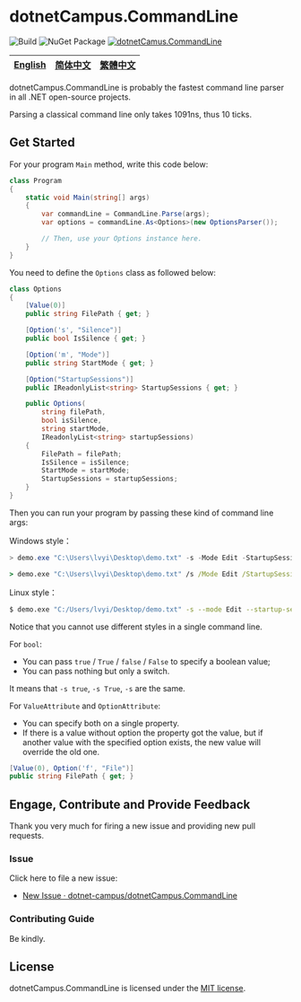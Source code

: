 # dotnetCampus.CommandLine

![Build](https://github.com/dotnet-campus/dotnetCampus.CommandLine/workflows/.NET%20Build/badge.svg)  ![NuGet Package](https://github.com/dotnet-campus/dotnetCampus.CommandLine/workflows/NuGet%20Publish/badge.svg) [![dotnetCamus.CommandLine](https://img.shields.io/nuget/v/dotnetCamus.CommandLine)](https://www.nuget.org/packages/dotnetCamus.CommandLine/)

[English][en]|[简体中文][zh-chs]|[繁體中文][zh-cht]
-|-|-

[en]: /README.md
[zh-chs]: /docs/zh-chs/README.md
[zh-cht]: /docs/zh-cht/README.md

dotnetCampus.CommandLine is probably the fastest command line parser in all .NET open-source projects.

Parsing a classical command line only takes 1091ns, thus 10 ticks.

## Get Started

For your program `Main` method, write this code below:

```csharp
class Program
{
    static void Main(string[] args)
    {
        var commandLine = CommandLine.Parse(args);
        var options = commandLine.As<Options>(new OptionsParser());

        // Then, use your Options instance here.
    }
}
```

You need to define the `Options` class as followed below:

```csharp
class Options
{
    [Value(0)]
    public string FilePath { get; }

    [Option('s', "Silence")]
    public bool IsSilence { get; }

    [Option('m', "Mode")]
    public string StartMode { get; }

    [Option("StartupSessions")]
    public IReadonlyList<string> StartupSessions { get; }

    public Options(
        string filePath,
        bool isSilence,
        string startMode,
        IReadonlyList<string> startupSessions)
    {
        FilePath = filePath;
        IsSilence = isSilence;
        StartMode = startMode;
        StartupSessions = startupSessions;
    }
}
```

Then you can run your program by passing these kind of command line args:

Windows style：

```powershell
> demo.exe "C:\Users\lvyi\Desktop\demo.txt" -s -Mode Edit -StartupSessions A B C
```

```cmd
> demo.exe "C:\Users\lvyi\Desktop\demo.txt" /s /Mode Edit /StartupSessions A B C
```

Linux style：

```bash
$ demo.exe "C:/Users/lvyi/Desktop/demo.txt" -s --mode Edit --startup-sessions A B C
```

Notice that you cannot use different styles in a single command line.

For `bool`:

- You can pass `true` / `True` / `false` / `False` to specify a boolean value;
- You can pass nothing but only a switch.

It means that `-s true`, `-s True`, `-s` are the same.

For `ValueAttribute` and `OptionAttribute`:

- You can specify both on a single property.
- If there is a value without option the property got the value, but if another value with the specified option exists, the new value will override the old one.

```csharp
[Value(0), Option('f', "File")]
public string FilePath { get; }
```

## Engage, Contribute and Provide Feedback

Thank you very much for firing a new issue and providing new pull requests.

### Issue

Click here to file a new issue:

- [New Issue · dotnet-campus/dotnetCampus.CommandLine](https://github.com/dotnet-campus/dotnetCampus.CommandLine/issues/new)

### Contributing Guide

Be kindly.

## License

dotnetCampus.CommandLine is licensed under the [MIT license](/LICENSE).
